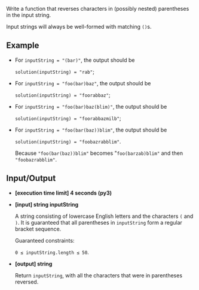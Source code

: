 Write a function that reverses characters in (possibly nested) parentheses in the input string.

Input strings will always be well-formed with matching `()`s.

## Example

- For `inputString = "(bar)"`, the output should be

    `solution(inputString) = "rab"`;

- For `inputString = "foo(bar)baz"`, the output should be

    `solution(inputString) = "foorabbaz"`;

- For `inputString = "foo(bar)baz(blim)"`, the output should be

    `solution(inputString) = "foorabbazmilb"`;

- For `inputString = "foo(bar(baz))blim"`, the output should be

    `solution(inputString) = "foobazrabblim"`.

    Because `"foo(bar(baz))blim"` becomes "`foo(barzab)blim"` and then `"foobazrabblim"`.

## Input/Output

- **[execution time limit] 4 seconds (py3)**

- **[input] string inputString**

	A string consisting of lowercase English letters and the characters `(` and `)`. It is guaranteed that all parentheses in `inputString` form a regular bracket sequence.

	Guaranteed constraints:

	`0 ≤ inputString.length ≤ 50`.

- **[output] string**

	Return `inputString`, with all the characters that were in parentheses reversed.
